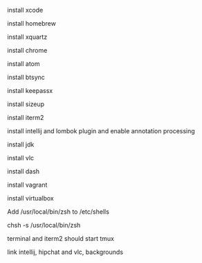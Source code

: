 install xcode

install homebrew

install xquartz

install chrome

install atom

install btsync

install keepassx

install sizeup

install iterm2

install intellij
  and lombok plugin
  and enable annotation processing

install jdk

install vlc

install dash

install vagrant

install virtualbox

Add /usr/local/bin/zsh to /etc/shells

chsh -s /usr/local/bin/zsh

terminal and iterm2 should start tmux

link intellij, hipchat and vlc, backgrounds
